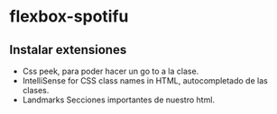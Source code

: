 # flexbox-spotifu

## Instalar extensiones

- Css peek, para poder hacer un go to a la clase.
- IntelliSense for CSS class names in HTML, autocompletado de las clases.
- Landmarks Secciones importantes de nuestro html.
